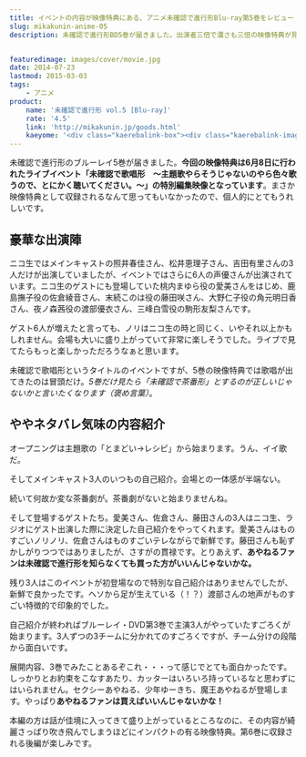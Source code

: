 ```yaml
---
title: イベントの内容が映像特典にある、アニメ未確認で進行形Blu-ray第5巻をレビュー
slug: mikakunin-anime-05
description: 未確認で進行形BD5巻が届きました。出演者三倍で濃さも三倍の映像特典が見どころです。映像特典は6月8日に行われた「未確認で歌唱形」というイベントの特別編集映像が収録されており、非常に見応えのある内容となっています。


featuredimage: images/cover/movie.jpg
date: 2014-07-23
lastmod: 2015-03-03
tags: 
    - アニメ
product:
    name: '未確認で進行形 vol.5 [Blu-ray]'
    rate: '4.5'
    link: 'http://mikakunin.jp/goods.html'
    kaeyome: '<div class="kaerebalink-box"><div class="kaerebalink-image"><a href="http://www.amazon.co.jp/exec/obidos/ASIN/B00HRQJSTY/illusionspace-22/ref=nosim/" rel="nofollow" target="_blank"><img src="https://ecx.images-amazon.com/images/I/51yTyyTuHrL._SL160_.jpg" style="border: none;" /></a></div><div class="kaerebalink-info"><div class="kaerebalink-name"><a href="http://www.amazon.co.jp/exec/obidos/ASIN/B00HRQJSTY/illusionspace-22/ref=nosim/" rel="nofollow" target="_blank">未確認で進行形 vol.5 (初回生産限定版) [Blu-ray]</a><div class="kaerebalink-powered-date">posted with <a href="http://kaereba.com" rel="nofollow" target="_blank">カエレバ</a></div></div><div class="kaerebalink-detail">照井春佳 東宝 2014-07-16    </div><div class="kaerebalink-link1"><div class="shoplinkamazon"><a href="http://www.amazon.co.jp/gp/search?keywords=%96%A2%8Am%94F%82%C5%90i%8Ds%8C%60%20vol.5%20Blu-ray&__mk_ja_JP=%83J%83%5E%83J%83i&tag=illusionspace-22" rel="nofollow" target="_blank" title="アマゾン" >Amazonで購入</a></div><div class="shoplinkrakuten"><a href="http://hb.afl.rakuten.co.jp/hgc/0e95387f.f2aef20d.0e953880.25e412bd/?pc=http%3A%2F%2Fsearch.rakuten.co.jp%2Fsearch%2Fmall%2F%25E6%259C%25AA%25E7%25A2%25BA%25E8%25AA%258D%25E3%2581%25A7%25E9%2580%25B2%25E8%25A1%258C%25E5%25BD%25A2%2520vol.5%2520Blu-ray%2F-%2Ff.1-p.1-s.1-sf.0-st.A-v.2%3Fx%3D0%26scid%3Daf_ich_link_urltxt%26m%3Dhttp%3A%2F%2Fm.rakuten.co.jp%2F" rel="nofollow" target="_blank" title="楽天市場" >楽天市場で購入</a></div></div></div><div class="booklink-footer" style="clear: left"></div></div>'
---
```


未確認で進行形のブルーレイ5巻が届きました。<strong>今回の映像特典は6月8日に行われたライブイベント「未確認で歌唱形　〜主題歌やらそうじゃないのやら色々歌うので、とにかく聴いてください。〜」の特別編集映像となっています</strong>。まさか映像特典として収録されるなんて思ってもいなかったので、個人的にとてもうれしいです。


## 豪華な出演陣


ニコ生ではメインキャストの照井春佳さん、松井恵理子さん、吉田有里さんの3人だけが出演していましたが、イベントではさらに6人の声優さんが出演されています。ニコ生のゲストにも登場していた桃内まゆら役の愛美さんをはじめ、鹿島撫子役の佐倉綾音さん、末続このは役の藤田咲さん、大野仁子役の角元明日香さん、夜ノ森茜役の渡部優衣さん、三峰白雪役の駒形友梨さんです。

ゲスト6人が増えたと言っても、ノリはニコ生の時と同じく、いやそれ以上かもしれません。会場も大いに盛り上がっていて非常に楽しそうでした。ライブで見てたらもっと楽しかっただろうなぁと思います。

未確認で歌唱形というタイトルのイベントですが、5巻の映像特典では歌唱が出てきたのは冒頭だけ。<em>5巻だけ見たら「未確認で茶番形」とするのが正しいじゃないかと言いたくなります（褒め言葉）</em>。


## ややネタバレ気味の内容紹介


オープニングは主題歌の「とまどい→レシピ」から始まります。うん、イイ歌だ。

そしてメインキャスト3人のいつもの自己紹介。会場との一体感が半端ない。

続いて何故か変な茶番劇が。茶番劇がないと始まりませんね。

そして登場するゲストたち。愛美さん、佐倉さん、藤田さんの3人はニコ生、ラジオにゲスト出演した際に決定した自己紹介をやってくれます。愛美さんはものすごいノリノリ、佐倉さんはものすごいテレながらで新鮮です。藤田さんも恥ずかしがりつつではありましたが、さすがの貫禄です。とりあえず、<strong>あやねるファンは未確認で進行形を知らなくても買った方がいいんじゃないかな。</strong>

残り3人はこのイベントが初登場なので特別な自己紹介はありませんでしたが、新鮮で良かったです。ヘソから足が生えている（！？）渡部さんの地声がものすごい特徴的で印象的でした。

自己紹介が終わればブルーレイ・DVD第3巻で主演3人がやっていたすごろくが始まります。3人ずつの3チームに分かれてのすごろくですが、チーム分けの段階から面白いです。

展開内容、3巻でみたことあるぞこれ・・・って感じでとても面白かったです。しっかりとお約束をこなすあたり、カッターはいろいろ持っているなと思わずにはいられません。セクシーあやねる、少年ゆーきち、魔王あやねるが登場します。やっぱり<strong>あやねるファンは買えばいいんじゃないかな！</strong>

本編の方は話が佳境に入ってきて盛り上がっているところなのに、その内容が綺麗さっぱり吹き飛んでしまうほどにインパクトの有る映像特典。第6巻に収録される後編が楽しみです。


  